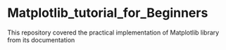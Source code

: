 # Matplotlib_tutorial_for_Beginners
This repository covered the practical implementation of Matplotlib library from its documentation
